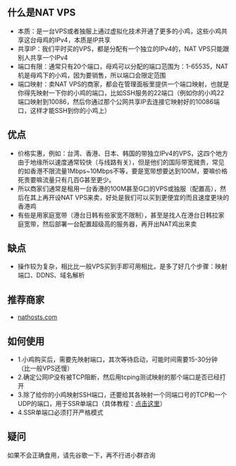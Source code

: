 ## 什么是NAT VPS
- 本质：是一台VPS或者独服上通过虚拟化技术开通了更多的小鸡，这些小鸡共享这台母鸡的IPv4，本质是IP共享
- 共享IP：我们平时买的VPS，都是分配有一个独立的IPv4的，NAT VPS只能跟别人共享一个IPv4
- 端口有限：通常只有20个端口，母鸡可以分配的端口范围为：1-65535，NAT机是母鸡下的小鸡，因为要销售，所以端口会限定范围
- 端口映射：卖NAT VPS的商家，都会在管理面板里提供一个端口映射，也就是你得先映射一下你的小鸡的端口，比如SSH服务的22端口（例如你的小鸡22端口映射到10086，然后你通过那个公网共享IP去连接它映射好的10086端口，这样才能SSH到你的小鸡上）

## 优点
- 价格实惠，例如：台湾、香港、日本、韩国的带独立IPv4的VPS，这四个地方由于地缘所以速度通常较快（与线路有关），但是他们的国际带宽贼贵，常见的如香港不限流量1Mbps~10Mbps不等，要是宽带想要达到100M，要嘛价格死贵要嘛流量只有几百G甚至更少。
- 所以商家们通常是租用一台香港的100M甚至G口的VPS或独服（配置高），然后在其上再开设NAT VPS来卖，好处是我们可以买到更便宜的而且速度更块的香港鸡
- 有些是用家庭宽带（港台日韩有些家宽不限制），甚至是找人在港台日韩拉家庭宽带，然后部署一台配置超级高的服务器，再开出NAT鸡出来卖

## 缺点
- 操作较为复杂，相比比一般VPS买到手即可用相比，是多了好几个步骤：映射端口、DDNS、域名解析

## 推荐商家
- [nathosts.com](https://www.nathosts.com/)

## 如何使用
- 1.小鸡购买后，需要先映射端口，其次等待启动，可能时间需要15-30分钟（比一般VPS还慢）
- 2.确定公网IP没有被TCP阻断，然后用tcping测试映射的那个端口是否已经打开
- 3.除了给你的小鸡映射SSH端口，还要给其各映射一个同端口号的TCP和一个UDP的端口，用于SSR单端口（具体教程：[点击这里](https://github.com/ssrpanel/SSRPanel/wiki/%E5%8D%95%E7%AB%AF%E5%8F%A3%E5%A4%9A%E7%94%A8%E6%88%B7%E7%9A%84%E5%9D%91)）
- 4.SSR单端口必须打开严格模式

## 疑问
如果不会正确食用，请先谷歌一下，再不行进小群咨询